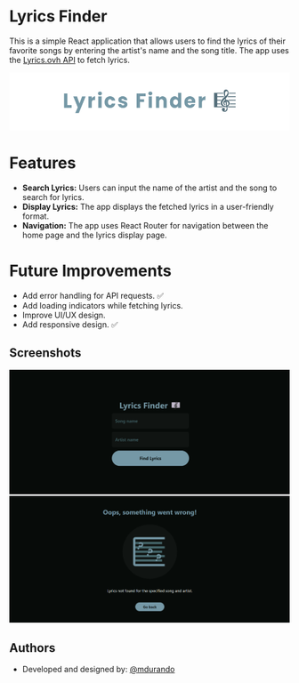 # Lyrics Finder

This is a simple React application that allows users to find the lyrics of their favorite songs by entering the artist's name and the song title. The app uses the [Lyrics.ovh API](https://lyricsovh.docs.apiary.io/#) to fetch lyrics.

![Logo](src/assets/Lyrics%20Finder%20Header.png)

# Features

- **Search Lyrics:** Users can input the name of the artist and the song to search for lyrics.
- **Display Lyrics:** The app displays the fetched lyrics in a user-friendly format.
- **Navigation:** The app uses React Router for navigation between the home page and the lyrics display page.

# Future Improvements

- Add error handling for API requests. ✅
- Add loading indicators while fetching lyrics.
- Improve UI/UX design.
- Add responsive design. ✅

## Screenshots

![App Screenshot](src/assets/screenshot.png)
![Error Screenshot](src/assets/error-screenshot.png)

## Authors

- Developed and designed by: [@mdurando](https://twitter.com/ingeaeri)
